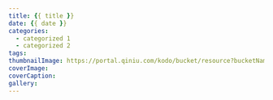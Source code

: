 ```yaml
---
title: {{ title }}
date: {{ date }}
categories:
  - categorized 1
  - categorized 2
tags:
thumbnailImage: https://portal.qiniu.com/kodo/bucket/resource?bucketName=hello-mo
coverImage: 
coverCaption: 
gallery: 
---
```


